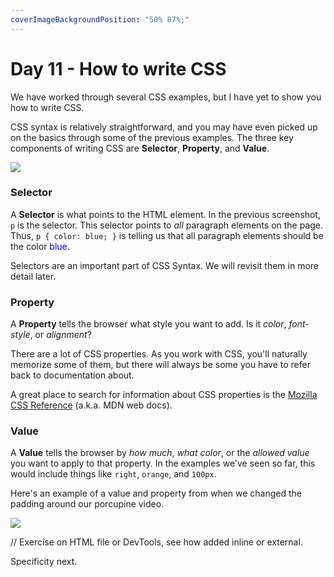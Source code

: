 ```yaml
---
coverImageBackgroundPosition: "50% 87%;"
---
```


# Day 11 - How to write CSS

We have worked through several CSS examples, but I have yet to show you how to write CSS. 

CSS syntax is relatively straightforward, and you may have even picked up on the basics through some of the previous examples. The three key components of writing CSS are **Selector**, **Property**, and **Value**.

![](images/3-CSS/selector-property-value.png)

### Selector
A **Selector** is what points to the HTML element. In the previous screenshot, `p` is the selector. This selector points to *all* paragraph elements on the page.  Thus, `p { color: blue; }` is telling us that all paragraph elements should be the color <span style="color:blue">blue</span>. 

Selectors are an important part of CSS Syntax.  We will revisit them in more detail later.  

### Property
A **Property** tells the browser what style you want to add. Is it *color*, *font-style*, or *alignment*?

There are a lot of CSS properties.  As you work with CSS, you'll naturally memorize some of them, but there will always be some you have to refer back to documentation about. 

A great place to search for information about CSS properties is the [Mozilla CSS Reference](https://developer.mozilla.org/en-US/docs/Web/CSS/Reference) (a.k.a. MDN web docs).  

### Value
A **Value** tells the browser by _how much_, _what color_, or the _allowed value_ you want to apply to that property. In the examples we've seen so far, this would include things like `right`, `orange`, and `100px`.

Here's an example of a value and property from when we changed the padding around our porcupine video.

![](images/3-CSS/value.png)

// Exercise on HTML file or DevTools, see how added inline or external.

Specificity next.